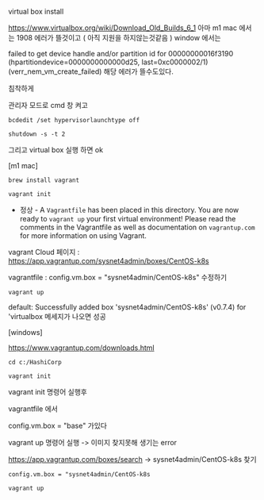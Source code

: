 virtual box install

https://www.virtualbox.org/wiki/Download_Old_Builds_6_1
아마 m1 mac 에서는 1908 에러가 뜰것이고 ( 아직 지원을 하지않는것같음 )
window 에서는


failed to get device handle and/or partition id for 00000000016f3190 (hpartitiondevice=0000000000000d25, last=0xc0000002/1) (verr_nem_vm_create_failed)
해당 에러가 뜰수도있다.

침착하게 


관리자 모드로 cmd 창 켜고

```
bcdedit /set hypervisorlaunchtype off

```


```
shutdown -s -t 2
```

그리고 virtual box 실행 하면 ok

[m1 mac]

```
brew install vagrant
```




```
vagrant init
```
- 정상 - 
A `Vagrantfile` has been placed in this directory. You are now
ready to `vagrant up` your first virtual environment! Please read
the comments in the Vagrantfile as well as documentation on
`vagrantup.com` for more information on using Vagrant.


vagrant Cloud 페이지 :  https://app.vagrantup.com/sysnet4admin/boxes/CentOS-k8s

vagrantfile :   config.vm.box = "sysnet4admin/CentOS-k8s" 수정하기 

```
vagrant up
```
default: Successfully added box 'sysnet4admin/CentOS-k8s' (v0.7.4) for 'virtualbox 메세지가 나오면 성공


[windows] 

https://www.vagrantup.com/downloads.html

```
cd c:/HashiCorp

vagrant init
```

vagrant init 명령어 실행후

vagrantfile 에서 

config.vm.box = "base" 가있다 

vagrant up 명령어 실행 -> 이미지 찾지못해 생기는 error

https://app.vagrantup.com/boxes/search -> sysnet4admin/CentOS-k8s 찾기

```
config.vm.box = "sysnet4admin/CentOS-k8s
```

```
vagrant up
```


